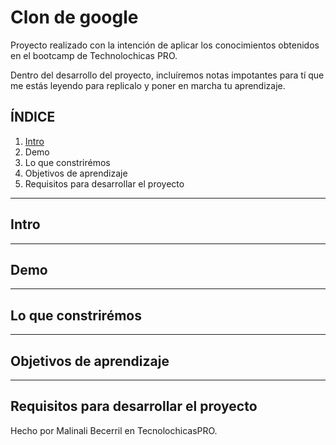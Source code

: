 # Clon de google

Proyecto realizado con la intención de aplicar los conocimientos obtenidos en el bootcamp de Technolochicas PRO.

Dentro del desarrollo del proyecto, incluíremos notas impotantes para tí que me estás leyendo para replicalo y poner en marcha tu aprendizaje.

## ÍNDICE

1. [Intro](url)
2. Demo
3. Lo que constrirémos
4. Objetivos de aprendizaje
5. Requisitos para desarrollar el proyecto

**** 

## Intro

**** 
## Demo

****

## Lo que constrirémos

**** 
## Objetivos de aprendizaje

**** 

## Requisitos para desarrollar el proyecto

Hecho por Malinali Becerril en TecnolochicasPRO.
